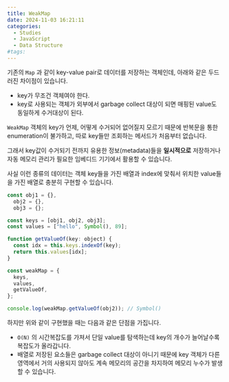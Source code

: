 ```yaml
---
title: WeakMap
date: 2024-11-03 16:21:11
categories:
  - Studies
  - JavaScript
  - Data Structure
#tags:
---
```

기존의 `Map` 과 같이 key-value pair로 데이터를 저장하는 객체인데, 아래와 같은 두드러진 차이점이 있습니다.

- key가 무조건 객체여야 한다.
- key로 사용되는 객체가 외부에서 garbage collect 대상이 되면 매핑된 value도 동일하게 수거대상이 된다.

`WeakMap` 객체의 key가 언제, 어떻게 수거되어 없어질지 모르기 때문에 반복문을 통한 enumeration이 불가하고, 따로 key들만 조회하는 메서드가 처음부터 없습니다.

그래서 key값이 수거되기 전까지 유용한 정보(metadata)들을 **일시적으로** 저장하거나 자동 메모리 관리가 필요한 임베디드 기기에서 활용할 수 있습니다.

사실 이런 종류의 데이터는 객체 key들을 가진 배열과 index에 맞춰서 위치한 value들을 가진 배열로 충분히 구현할 수 있습니다.

```js
const obj1 = {},
  obj2 = {},
  obj3 = {};

const keys = [obj1, obj2, obj3];
const values = ["hello", Symbol(), 89];

function getValueOf(key: object) {
  const idx = this.keys.indexOf(key);
  return this.values[idx];
}

const weakMap = {
  keys,
  values,
  getValueOf,
};

console.log(weakMap.getValueOf(obj2)); // Symbol()
```

하지만 위와 같이 구현했을 때는 다음과 같은 단점을 가집니다.

- `O(N)` 의 시간복잡도를 가져서 단일 value를 탐색하는데 key의 개수가 늘어날수록 복잡도가 올라갑니다.
- 배열로 저장된 요소들은 garbage collect 대상이 아니기 때문에 key 객체가 다른 영역에서 거의 사용되지 않아도 계속 메모리의 공간을 차지하여 메모리 누수가 발생할 수 있습니다.
